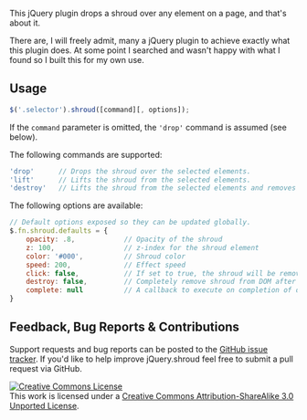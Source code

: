 This jQuery plugin drops a shroud over any element on a page, and that's about it.

There are, I will freely admit, many a jQuery plugin to achieve exactly what 
this plugin does. At some point I searched and wasn't happy with what I found
so I built this for my own use.

## Usage

```javascript
$('.selector').shroud([command][, options]);
```

If the <code>command</code> parameter is omitted, the <code>'drop'</code> command
is assumed (see below).

The following commands are supported:

```javascript
'drop'		// Drops the shroud over the selected elements.
'lift'		// Lifts the shroud from the selected elements.
'destroy'	// Lifts the shroud from the selected elements and removes it entirely from the DOM.
```

The following options are available:

```javascript
// Default options exposed so they can be updated globally.
$.fn.shroud.defaults = {
	opacity: .8,			// Opacity of the shroud
	z: 100,					// z-index for the shroud element
	color: '#000',			// Shroud color
	speed: 200,				// Effect speed
	click: false,			// If set to true, the shroud will be removed when clicked
	destroy: false,			// Completely remove shroud from DOM after lifting? (only applies when lift function is called)
	complete: null			// A callback to execute on completion of drop or lift.
}
```

## Feedback, Bug Reports & Contributions 
Support requests and bug reports can be posted to the 
[GitHub issue tracker](https://github.com/drzax/jquery-shroud/issues). If you'd 
like to help improve jQuery.shroud feel free to submit a pull request via GitHub.

<a rel="license" href="http://creativecommons.org/licenses/by-sa/3.0/"><img alt="Creative Commons License" style="border-width:0" src="http://i.creativecommons.org/l/by-sa/3.0/88x31.png" /></a><br />This work is licensed under a <a rel="license" href="http://creativecommons.org/licenses/by-sa/3.0/">Creative Commons Attribution-ShareAlike 3.0 Unported License</a>.


